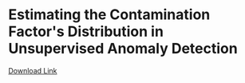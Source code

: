 # Estimating the Contamination Factor's Distribution in Unsupervised Anomaly Detection


[Download Link](https://arxiv.org/abs/2210.10487)